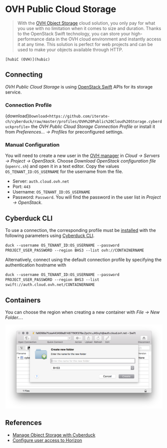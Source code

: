 OVH Public Cloud Storage
====

> With the [OVH Object Storage](https://www.ovh.com/us/public-cloud/storage/object-storage/) cloud solution, you only pay for what you use with no limitation when it comes to size and duration. Thanks to the OpenStack Swift technology, you can store your high-performance data in the OVH cloud environment and instantly access it at any time. This solution is perfect for web projects and can be used to make your objects available through HTTP.

```{seealso}
[hubiC (OVH)](hubic)
```

## Connecting

*OVH Public Cloud Storage* is using [OpenStack Swift](index.md) APIs for its storage service.

### Connection Profile

{download}`Download<https://github.com/iterate-ch/cyberduck/raw/master/profiles/OVH%20Public%20Cloud%20Storage.cyberduckprofile>`  the *OVH Public Cloud Storage Connection Profile* or install it from *Preferences… → Profiles* for preconfigured settings.

### Manual Configuration

You will need to create a new user in the [OVH manager](https://www.ovh.com/manager/cloud/) in *Cloud → Servers → Project → OpenStack*. Choose *Download OpenStack configuration file* (`openrc.sh`) and open it in a text editor. Copy the values `OS_TENANT_ID:OS_USERNAME` for the username from the file.

- Server: `auth.cloud.ovh.net`
- Port: `443`
- Username: `OS_TENANT_ID:OS_USERNAME`
- Password: `Password`. You will find the password in the user list in *Project → OpenStack*.

## Cyberduck CLI

To use a connection, the corresponding profile must be [installed](../../cli/index.md#profiles) with the following parameters using [Cyberduck CLI](https://duck.sh/).

	duck --username OS_TENANT_ID:OS_USERNAME --password PROJECT_USER_PASSWORD --region BHS3 --list ovh://CONTAINERNAME

Alternatively, connect using the default connection profile by specifying the authentication hostname with

	duck --username OS_TENANT_ID:OS_USERNAME --password PROJECT_USER_PASSWORD --region BHS3 --list swift://auth.cloud.ovh.net/CONTAINERNAME

## Containers

You can choose the region when creating a new container with *File → New Folder…*.

![OVH Public Cloud Storage](_images/OVH_Public_Cloud_Storage.png)

## References
- [Manage Object Storage with Cyberduck](https://docs.ovh.com/us/en/storage/manage_object_storage_with_cyberduck/)
- [Configure user access to Horizon](https://docs.ovh.com/us/en/public-cloud/configure_user_access_to_horizon/)